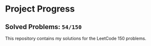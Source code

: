 # Project Progress

## Solved Problems: `54/150`
This repository contains my solutions for the LeetCode 150 problems.
